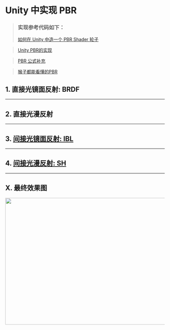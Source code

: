 # Unity 中实现 PBR
> ### 实现参考代码如下：
> [如何在 Unity 中造一个 PBR Shader 轮子](https://zhuanlan.zhihu.com/p/68025039)

> [Unity PBR的实现](https://zhuanlan.zhihu.com/p/60972473)

> [PBR 公式补充](https://blog.csdn.net/laochidao/article/details/102671671/)

> [猴子都能看懂的PBR](https://zhuanlan.zhihu.com/p/33464301)

## 1. 直接光镜面反射: BRDF

---
## 2. 直接光漫反射

---
## 3. [间接光镜面反射: IBL](https://github.com/Ared521/UnityShader/tree/main/Assets/Effects/4_IBL%26SH)

---
## 4. [间接光漫反射: SH](https://github.com/Ared521/UnityShader/tree/main/Assets/Effects/4_IBL%26SH)

---
## X. 最终效果图
<div align=center>
<img src="https://user-images.githubusercontent.com/104584816/203108511-1f5006c9-5b03-4113-a78a-9bd57ff937d9.gif" width="700" height="400">
</div>
